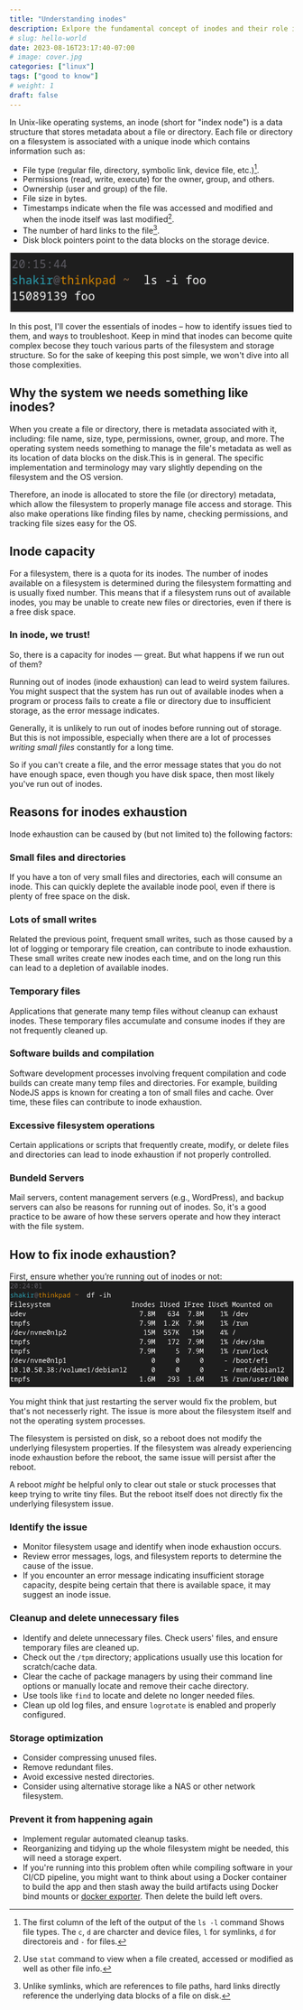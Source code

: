 ```yaml
---
title: "Understanding inodes"
description: Exlpore the fundamental concept of inodes and their role in file system management
# slug: hello-world
date: 2023-08-16T23:17:40-07:00
# image: cover.jpg
categories: ["linux"]
tags: ["good to know"]
# weight: 1
draft: false
---
```


In Unix-like operating systems, an inode (short for "index node") is a data structure that stores metadata about a file or directory. Each file or directory on a filesystem is associated with a unique inode which contains information such as:

- File type (regular file, directory, symbolic link, device file, etc.)[^1].
- Permissions (read, write, execute) for the owner, group, and others.
- Ownership (user and group) of the file.
- File size in bytes.
- Timestamps indicate when the file was accessed and modified and when the inode itself was last modified[^2].
- The number of hard links to the file[^3].
- Disk block pointers point to the data blocks on the storage device.

!["Example: inode of an Empty File"](example.png)

In this post, I'll cover the essentials of inodes – how to identify issues tied to them, and ways to troubleshoot. Keep in mind that inodes can become quite complex becose they touch various parts of the filesystem and storage structure. So for the sake of keeping this post simple, we won't dive into all those complexities.

## Why the system we needs something like inodes?

When you create a file or directory, there is metadata associated with it, including: file name, size, type, permissions, owner, group, and more. The operating system needs something to manage the file's metadata as well as its location of data blocks on the disk.This is in general. The specific implementation and terminology may vary slightly depending on the filesystem and the OS version.

Therefore, an inode is allocated to store the file (or directory) metadata, which allow the filesystem to properly manage file access and storage. This also make operations like finding files by name, checking permissions, and tracking file sizes easy for the OS.

## Inode capacity

For a filesystem, there is a quota for its inodes. The number of inodes available on a filesystem is determined during the filesystem formatting and is usually fixed number. This means that if a filesystem runs out of available inodes, you may be unable to create new files or directories, even if there is a free disk space. 

### In inode, we trust!

So, there is a capacity for inodes — great. But what happens if we run out of them?

Running out of inodes (inode exhaustion) can lead to weird system failures. You might suspect that the system has run out of available inodes when a program or process fails to create a file or directory due to insufficient storage, as the error message indicates.

Generally, it is unlikely to run out of inodes before running out of storage. But this is not impossible, especially when there are a lot of processes *writing small files* constantly for a long time.

So if you can't create a file, and the error message states that you do not have enough space, even though you have disk space, then most likely you've run out of inodes.

## Reasons for inodes exhaustion

Inode exhaustion can be caused by (but not limited to) the following factors:

### Small files and directories

If you have a ton of very small files and directories, each will consume an inode. This can quickly deplete the available inode pool, even if there is plenty of free space on the disk.

### Lots of small writes

Related the previous point, frequent small writes, such as those caused by a lot of logging or temporary file creation, can contribute to inode exhaustion. These small writes create new inodes each time, and on the long run this can lead to a depletion of available inodes.

### Temporary files

Applications that generate many temp files without cleanup can exhaust inodes. These temporary files accumulate and consume inodes if they are not frequently cleaned up.

### Software builds and compilation

Software development processes involving frequent compilation and code builds can create many temp files and directories. For example, building NodeJS apps is known for creating a ton of small files and cache. Over time, these files can contribute to inode exhaustion.

### Excessive filesystem operations

Certain applications or scripts that frequently create, modify, or delete files and directories can lead to inode exhaustion if not properly controlled.

### Bundeld Servers

Mail servers, content management servers (e.g., WordPress), and backup servers can also be reasons for running out of inodes. So, it's a good practice to be aware of how these servers operate and how they interact with the file system.

## How to fix inode exhaustion?

First, ensure whether you’re running out of inodes or not:
!["Check available inodes"](check_available_inodes.png)

You might think that just restarting the server would fix the problem, but that's not necesserly right. The issue is more about the filesystem itself and not the operating system processes.

The filesystem is persisted on disk, so a reboot does not modify the underlying filesystem properties. If the filesystem was already experiencing inode exhaustion before the reboot, the same issue will persist after the reboot.

A reboot *might* be helpful only to clear out stale or stuck processes that keep trying to write tiny files. But the reboot itself does not directly fix the underlying filesystem issue.

### Identify the issue

- Monitor filesystem usage and identify when inode exhaustion occurs.
- Review error messages, logs, and filesystem reports to determine the cause of the issue.
- If you encounter an error message indicating insufficient storage capacity, despite being certain that there is available space, it may suggest an inode issue.

### Cleanup and delete unnecessary files

- Identify and delete unnecessary files. Check users' files, and ensure temporary files are cleaned up.
- Check out the `/tpm` directory; applications usually use this location for scratch/cache data.
- Clear the cache of package managers by using their command line options or manually locate and remove their cache directory.
- Use tools like `find` to locate and delete no longer needed files.
- Clean up old log files, and ensure `logrotate` is enabled and properly configured.

### Storage optimization

- Consider compressing unused files.
- Remove redundant files.
- Avoid excessive nested directories.
- Consider using alternative storage like a NAS or other network filesystem.

### Prevent it from happening again

- Implement regular automated cleanup tasks.
- Reorganizing and tidying up the whole filesystem might be needed, this will need a storage expert.
- If you're running into this problem often while compiling software in your CI/CD pipeline, you might want to think about using a Docker container to build the app and then stash away the build artifacts using Docker bind mounts or [docker exporter](https://docs.docker.com/build/exporters/). Then delete the build left overs.

[^1]: The first column of the left of the output of the `ls -l` command Shows file types. The `c`, `d` are charcter and device files, `l` for symlinks, `d` for directoreis and `-` for files.
[^2]: Use `stat` command to view when a file created, accessed or modified as well as other file info.
[^3]: Unlike symlinks, which are references to file paths, hard links directly reference the underlying data blocks of a file on disk.

